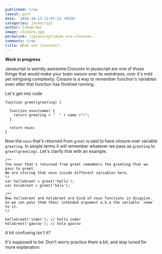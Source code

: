 ```yaml
---
published: true
layout: post
date: '2016-10-13 13:07:22 +0530'
categories: javascript
author: Ishwerdas
image: closure.jpg
permalink: /javascript/what-are-closures
comments: true
title: What are closures?.
---
```


**Work in progress**

Javascript is weirdly awesome.Closures in javascript are one of those things that would make your brain swoon over its weirdness, over it's mild yet intriguing complexity. Closure is a way to remember function's variables even after that function has finished running.

Let's get into code

```
function greet(greeting) {

  function noun(name) {
    return greeting + "  " + name +"!";
  }

  return noun;
}
```

Now the `noun` that's returned from `greet` is said to have closure over variable `greeting`. In simple terms it will remember whatever we pass as `greeting` to `greet(greeting)`. Let's clarify that with an example.

```
/**
the noun that's returned from greet remembers the greeting that we pass to greet. 
We are storing that noun inside different variables here.
*/
var helloGreet = greet('hello');
var holaGreet = greet('hola');

/**
Now helloGreet and holaGreet are kind of noun functions in disguise. 
So we can pass them their intended argument a.k.a the variable `name` to it.
*/

helloGreet('inder'); // hello inder
holaGreet('gaurav'); // hola gaurav
```

A bit confusing isn't it?

It's supposed to be. Don't worry practice them a bit, and stay tuned for more explanation.
